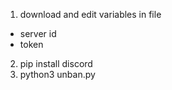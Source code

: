 1. download and edit variables in file
- server id
- token
2. pip install discord
3. python3 unban.py
